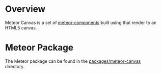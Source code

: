# Overview

Meteor Canvas is a set of [meteor-components](https://atmospherejs.com/dschnare/meteor-components) built using that render to an HTML5 canvas.


# Meteor Package

The Meteor package can be found in the [packages/meteor-canvas](packages/meteor-canvas) directory.